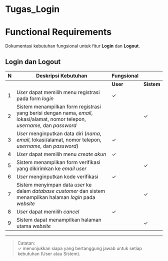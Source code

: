 # Tugas_Login

# Functional Requirements

Dokumentasi kebutuhan fungsional untuk fitur **Login** dan **Logout**.

## Login dan Logout

| N  | Deskripsi Kebutuhan                                                                                   | Fungsional |      |
|----|--------------------------------------------------------------------------------------------------------|------------|------|
|    |                                                                                                        | **User**   | **Sistem** |
| 1  | _User_ dapat memilih menu registrasi pada form _login_                                                  | ✓          |          |
| 2  | Sistem menampilkan form registrasi yang berisi dengan nama, _email_, lokasi/alamat, nomor telepon, _username_, dan _password_ |            | ✓        |
| 3  | _User_ menginputkan data diri (_nama_, _email_, lokasi/alamat, nomor telepon, _username_, dan _password_) | ✓          |          |
| 4  | _User_ dapat memilih menu _create akun_                                                                 | ✓          |          |
| 5  | Sistem menampilkan form verifikasi yang dikirimkan ke _email user_                                      |            | ✓        |
| 6  | _User_ menginputkan kode verifikasi                                                                    | ✓          |          |
| 7  | Sistem menyimpan data _user_ ke dalam _database customer_ dan sistem menampilkan halaman _login_ pada _website_ |            | ✓        |
| 8  | _User_ dapat memilih _cancel_                                                                           |    ✓     |            |
| 9  | Sistem dapat menampilkan halaman utama _website_                                                       |            | ✓        |

---

> Catatan:  
> ✓ menunjukkan siapa yang bertanggung jawab untuk setiap kebutuhan (User atau Sistem).

